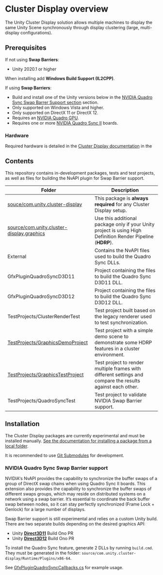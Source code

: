 # Cluster Display overview

The Unity Cluster Display solution allows multiple machines to display the same Unity Scene synchronously through display clustering (large, multi-display configurations).

## Prerequisites

If not using **Swap Barriers**:

* Unity 2020.1 or higher

When installing add **Windows Build Support (IL2CPP)**.

If using **Swap Barriers**:

* Build and install one of the Unity versions below in the [NVIDIA Quadro Sync Swap Barrer Support section](#nvidia-quadro-sync-swap-barrier-support) section.
* Only supported on Windows Vista and higher.
* Only supported on DirectX 11 or DirectX 12.
* Requires an [NVIDIA Quadro GPU](https://www.nvidia.com/en-us/design-visualization/quadro/).
* Requires one or more [NVIDIA Quadro Sync II](https://www.nvidia.com/en-us/design-visualization/solutions/quadro-sync/) boards.

### Hardware
Required hardware is detailed in the [Cluster Display documentation](source/com.unity.cluster-display/Documentation~/index.md) in the 

## Contents

This repository contains in-development packages, tests and test projects, as well as files for building the NvAPI plugin for Swap Barrier support.

| Folder | Description |
|---------|----------------------|
| [souce/com.unity.cluster-display](source/com.unity.cluster-display/Documentation~/index.md) | This package is **always required** for any Cluster Display setup. |
| [source/com.unity.cluster-display.graphics](source/com.unity.cluster-display.graphics/Documentation~/index.md) | Use this additional package only if your Unity project is using High Definition Render Pipeline (**HDRP**). |
| External | Contains the NvAPI files used to build the Quadro Sync DLLs. |
| GfxPluginQuadroSyncD3D11 | Project containing the files to build the Quadro Sync D3D11 DLL. |
| GfxPluginQuadroSyncD3D12 | Project containing the files to build the Quadro Sync D3D12 DLL. |
| TestProjects/ClusterRenderTest | Test project built based on the legacy renderer used to test synchronization. |
| [TestProjects/GraphicsDemoProject](TestProjects/GraphicsDemoProject/README.md) | Test project with a simple demo scene to demonstrate some HDRP features in a cluster environment. |
| [TestProjects/GraphicsTestProject](TestProjects/GraphicsTestProject/README.md) | Test project to render multiple frames with different settings and compare the results against each other. |
| TestProjects/QuadroSyncTest | Test project to validate NVIDIA Swap Barrier support. |

## Installation

The Cluster Display packages are currently experimental and must be installed manually. [See the documentation for installing a package from a local folder](https://docs.unity3d.com/Manual/upm-ui-local.html).

It is recommended to use [Git Submodules](https://git-scm.com/book/en/v2/Git-Tools-Submodules) for development.

### NVIDIA Quadro Sync Swap Barrier support

NVIDIA's NvAPI provides the capability to synchronize the buffer swaps of a group of DirectX swap chains when using Quadro Sync II boards. This extension also provides the capability to synchronize the buffer swaps of different swaps groups, which may reside on distributed systems on a network using a swap barrier. It’s essential to coordinate the back buffer swap between nodes, so it can stay perfectly synchronized (Frame Lock + Genlock) for a large number of displays.

Swap Barrier support is still experimental and relies on a custom Unity build. There are two separate builds depending on the desired graphics API:

* Unity [**Direct3D11**](https://ono.unity3d.com/unity/unity/pull-request/113317/_/feat/quadro-sync-d3d11) Build Ono PR
* Unity [**Direct3D12**](https://ono.unity3d.com/unity/unity/pull-request/113690/_/graphics/expose-plugin-callbacks-swapchain-d3d12) Build Ono PR

To install the Quadro Sync feature, generate 2 DLLs by running `build.cmd`. They must be generated in the folder: `source/com.unity.cluster-display/Runtime/Plugins/x86-64`.

See [GfxPluginQuadroSyncCallbacks.cs](source/com.unity.cluster-display/Runtime/QuadroSync/GfxPluginQuadroSyncCallbacks.cs) for example usage.
